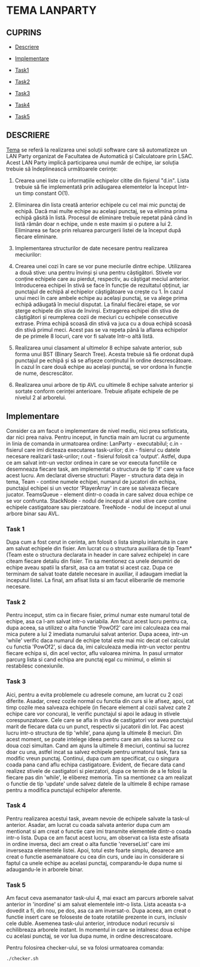 # TEMA LANPARTY

## CUPRINS
* [Descriere](#descriere)

* [Implementare](#implementare)

* [Task1](#task-1)

* [Task2](#task-2)

* [Task3](#task-3)

* [Task4](#task-4)

* [Task5](#task-5)

## DESCRIERE
[Tema](https://ocw.cs.pub.ro/courses/sda-ab/tema1) se referă la realizarea unei soluții software care să automatizeze un LAN Party organizat de Facultatea de Automatică și Calculatoare prin LSAC. Acest LAN Party implică participarea unui număr de echipe, iar soluția trebuie să îndeplinească următoarele cerințe:

1. Crearea unei liste cu informațiile echipelor citite din fișierul "d.in". Lista trebuie să fie implementată prin adăugarea elementelor la început într-un timp constant O(1).

2. Eliminarea din lista creată anterior echipele cu cel mai mic punctaj de echipă. Dacă mai multe echipe au același punctaj, se va elimina prima echipă găsită în listă. Procesul de eliminare trebuie repetat până când în listă rămân doar n echipe, unde n este maxim și o putere a lui 2. Eliminarea se face prin reluarea parcurgerii listei de la început după fiecare eliminare.

3. Implementarea structurilor de date necesare pentru realizarea meciurilor:

4. Crearea unei cozi în care se vor pune meciurile dintre echipe.
Utilizarea a două stive: una pentru învinși și una pentru câștigători. Stivele vor conține echipele care au pierdut, respectiv, au câștigat meciul anterior.
Introducerea echipei în stivă se face în funcție de rezultatul obținut, iar punctajul de echipă al echipelor câștigătoare va crește cu 1. În cazul unui meci în care ambele echipe au același punctaj, se va alege prima echipă adăugată în meciul disputat.
La finalul fiecărei etape, se vor șterge echipele din stiva de învinși.
Extragerea echipei din stiva de câștigători și reumplerea cozii de meciuri cu echipele consecutive extrase. Prima echipă scoasă din stivă va juca cu a doua echipă scoasă din stivă primul meci. Acest pas se va repeta până la aflarea echipelor de pe primele 8 locuri, care vor fi salvate într-o altă listă.

5. Realizarea unui clasament al ultimelor 8 echipe salvate anterior, sub forma unui BST (Binary Search Tree). Acesta trebuie să fie ordonat după punctajul pe echipă și să se afișeze conținutul în ordine descrescătoare. În cazul în care două echipe au același punctaj, se vor ordona în funcție de nume, descrescător.

6. Realizarea unui arbore de tip AVL cu ultimele 8 echipe salvate anterior și sortate conform cerinței anterioare. Trebuie afișate echipele de pe nivelul 2 al arborelui.

## Implementare

Consider ca am facut o implementare de nivel mediu, nici prea sofisticata, dar nici prea naiva.
Pentru inceput, in functia main am lucrat cu argumente in linia de comanda in urmatoarea ordine: LanParty - executabilul; c.in - fisierul care imi dicteaza executarea task-urilor; d.in - fisierul cu datele necesare realizarii task-urilor; r.out - fisierul folosit ca 'output'. Astfel, dupa ce am salvat intr-un vector ordinea in care se vor executa functiile ce desemneaza fiecare task, am implementat o structura de tip 'if' care va face acest lucru.
Am declarat diverse structuri: Player - structura data deja in tema, Team - contine numele echipei, numarul de jucatori din echipa, punctajul echipei si un vector 'PlayerArray' in care se salveaza fiecare jucator. TeamsQueue - element dintr-o coada in care salvez doua echipe ce se vor confrunta. StackNode - nodul de inceput al unei stive care contine echipele castigatoare sau pierzatoare. TreeNode - nodul de inceput al unui arbore binar sau AVL.

### Task 1
Dupa cum a fost cerut in cerinta, am folosit o lista simplu inlantuita in care am salvat echipele din fisier. Am lucrat cu o structura auxiliara de tip Team*(Team este o structura declarata in header in care salvez echipele) in care citeam fiecare detaliu din fisier. Tin sa mentionez ca unele denumiri de echipe aveau spatii la sfarsit, asa ca am tratat si acest caz. Dupa ce terminam de salvat toate datele necesare in auxiliar, il adaugam imediat la inceputul listei. La final, am afisat lista si am facut eliberarile de memorie necesare.

### Task 2
Pentru inceput, stim ca in fiecare fisier, primul numar este numarul total de echipe, asa ca l-am salvat intr-o variabila. Am facut acest lucru pentru ca, dupa aceea, sa utilizez o alta functie 'PowOf2' care imi calculeaza cea mai mica putere a lui 2 imediata numarului salvat anterior. Dupa aceea, intr-un 'while' verific daca numarul de echipe total este mai mic decat cel calculat cu functia 'PowOf2', si daca da, imi calculeaza media intr-un vector pentru fiecare echipa si, din acel vector, aflu valoarea minima. In pasul urmator parcurg lista si cand echipa are punctaj egal cu minimul, o elimin si restabilesc conexiunile.

### Task 3
Aici, pentru a evita problemele cu adresele comune, am lucrat cu 2 cozi diferite. Asadar, creez cozile normal cu functia din curs si le afisez, apoi, cat timp cozile mea salveaza echipele (in fiecare element al cozii salvez cate 2 echipe care vor concura), le verific punctajul si apoi le adaug in stivele corespunzatoare. Cele care se afla in stiva de castigatori vor avea punctajul marit de fiecare data cu un punct, respectiv si jucatorii din lot. Fac acest lucru intr-o structura de tip 'while', pana ajung la ultimele 8 meciuri. Din acest moment, se poate intelege ideea pentru care am ales sa lucrez cu doua cozi simultan. Cand am ajuns la ultimele 8 meciuri, continui sa lucrez doar cu una, astfel incat sa salvez echipele pentru urmatorul task, fara sa modific vreun punctaj. Continui, dupa cum am specificat, cu o singura coada pana cand aflu echipa castigatoare. Evident, de fiecare data cand realizez stivele de castigatori si pierzatori, dupa ce termin de a le folosi la fiecare pas din 'while', le eliberez memoria. Tin sa mentionez ca am realizat o functie de tip 'update' unde salvez datele de la ultimele 8 echipe ramase pentru a modifica punctajul echipelor aferente.

### Task 4
Pentru realizarea acestui task, aveam nevoie de echipele salvate la task-ul anterior. Asadar, am lucrat cu coada salvata anterior dupa cum am mentionat si am creat o functie care imi transmite elementele dintr-o coada intr-o lista. Dupa ce am facut acest lucru, am observat ca lista este afisata in ordine inversa, deci am creat o alta functie 'reverseList' care imi inverseaza elementele listei. Apoi, totul este foarte simplu, deoarece am creat o functie asemanatoare cu cea din curs, unde iau in considerare si faptul ca unele echipe au acelasi punctaj, comparandu-le dupa nume si adaugandu-le in arborele binar.

### Task 5
Am facut ceva asemanator task-ului 4, mai exact am parcurs arborele salvat anterior in 'inordine' si am salvat elementele intr-o lista. Lista aceasta s-a dovedit a fi, din nou, pe dos, asa ca am inversat-o. Dupa aceea, am creat o functie insert care se foloseste de toate rotatiile prezente in curs, inclusiv cele duble. Asemenea task-ului anterior, introduce noduri recursiv si echilibreaza arborele instant. In momentul in care se intalnesc doua echipe cu acelasi punctaj, se vor lua dupa nume, in ordine descrescatoare.






Pentru folosirea checker-ului, se va folosi urmatoarea comanda:
```shell
./checker.sh
````



